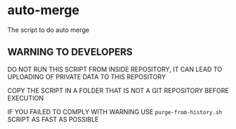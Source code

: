 # auto-merge
The script to do auto merge

## WARNING TO DEVELOPERS

DO NOT RUN THIS SCRIPT FROM INSIDE REPOSITORY, IT CAN LEAD TO UPLOADING OF PRIVATE DATA TO THIS REPOSITORY

COPY THE SCRIPT IN A FOLDER THAT IS NOT A GIT REPOSITORY BEFORE EXECUTION

IF YOU FAILED TO COMPLY WITH WARNING USE `purge-from-history.sh` SCRIPT AS FAST AS POSSIBLE
